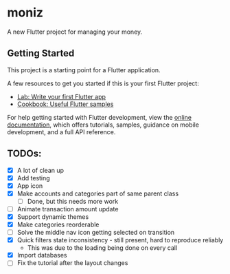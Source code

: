 # moniz

A new Flutter project for managing your money.

## Getting Started

This project is a starting point for a Flutter application.

A few resources to get you started if this is your first Flutter project:

- [Lab: Write your first Flutter app](https://docs.flutter.dev/get-started/codelab)
- [Cookbook: Useful Flutter samples](https://docs.flutter.dev/cookbook)

For help getting started with Flutter development, view the
[online documentation](https://docs.flutter.dev/), which offers tutorials,
samples, guidance on mobile development, and a full API reference.

## TODOs:

- [x] A lot of clean up
- [x] Add testing
- [x] App icon
- [x] Make accounts and categories part of same parent class
  - [ ] Done, but this needs more work
- [ ] Animate transaction amount update
- [x] Support dynamic themes
- [x] Make categories reorderable
- [ ] Solve the middle nav icon getting selected on transition
- [x] Quick filters state inconsistency - still present, hard to reproduce reliably
  - This was due to the loading being done on every call
- [x] Import databases
- [ ] Fix the tutorial after the layout changes